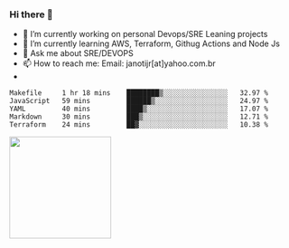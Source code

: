 ### Hi there 👋


- 🔭 I’m currently working on personal Devops/SRE Leaning projects
- 🌱 I’m currently learning AWS, Terraform, Githug Actions and Node Js
- 💬 Ask me about SRE/DEVOPS
- 📫 How to reach me: Email: janotijr[at]yahoo.com.br
- 
<!--START_SECTION:waka-->
```text
Makefile     1 hr 18 mins    ████████▒░░░░░░░░░░░░░░░░   32.97 % 
JavaScript   59 mins         ██████▒░░░░░░░░░░░░░░░░░░   24.97 % 
YAML         40 mins         ████▒░░░░░░░░░░░░░░░░░░░░   17.07 % 
Markdown     30 mins         ███▒░░░░░░░░░░░░░░░░░░░░░   12.71 % 
Terraform    24 mins         ██▓░░░░░░░░░░░░░░░░░░░░░░   10.38 % 
```
<!--END_SECTION:waka-->

<img height="180em" src="https://github-readme-stats.vercel.app/api?username=janoti&show_icons=true&hide_border=true&&count_private=true&include_all_commits=true" />
